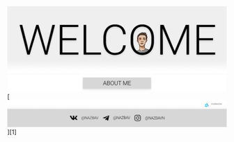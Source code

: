 ![Welcome](https://github.com/nazbav/NAZBAV/blob/main/me_01.png?raw=true "Welcome")
[![About me](https://github.com/nazbav/NAZBAV/blob/main/me_02.png?raw=true "About me")][0]
[![Contact](https://github.com/nazbav/NAZBAV/blob/main/me_03.png?raw=true "Contact")][1]

[0]: about.md
[0]: contact.md
